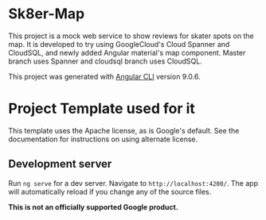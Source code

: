 # Sk8er-Map

This project is a mock web service to show reviews for skater spots on the map. It is developed to try using GoogleCloud's Cloud Spanner and CloudSQL, and newly added Angular material's map component.
Master branch uses Spanner and cloudsql branch uses CloudSQL.

This project was generated with [Angular CLI](https://github.com/angular/angular-cli) version 9.0.6.

# Project Template used for it

This template uses the Apache license, as is Google's default.  See the
documentation for instructions on using alternate license.

## Development server

Run `ng serve` for a dev server. Navigate to `http://localhost:4200/`. The app will automatically reload if you change any of the source files.

**This is not an officially supported Google product.**
